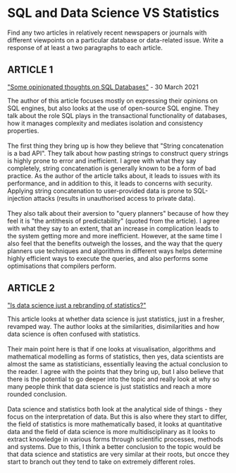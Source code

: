 # SQL and Data Science VS Statistics

Find any two articles in relatively recent newspapers or journals with different viewpoints on a particular database or data-related issue. Write a response of at least a two paragraphs to each article.

## ARTICLE 1
["Some opinionated thoughts on SQL Databases"](https://blog.nelhage.com/post/some-opinionated-sql-takes/) - 30 March 2021

The author of this article focuses mostly on expressing their opinions on SQL engines, but also looks at the use of open-source SQL engine. They talk about the role SQL plays in the transactional functionality of databases, how it manages complexity and mediates isolation and consistency properties.
<br>
<br>
The first thing they bring up is how they believe that "String concatenation is a bad API". They talk about how pasting strings to construct query strings is highly prone to error and inefficient. I agree with what they say completely, string concatenation is generally known to be a form of bad practice. As the author of the article talks about, it leads to issues with its performance, and in addition to this, it leads to concerns with security. Applying string concatenation to user-provided data is prone to SQL-injection attacks (results in unauthorised access to private data). 
<br>
<br>
They also talk about their aversion to "query planners" because of how they feel it is "the antithesis of predictability" (quoted from the article). I agree with what they say to an extent, that an increase in complication leads to the system getting more and more inefficient. However, at the same time I also feel that the benefits outweigh the losses, and the way that the query planners use techniques and algorithms in different ways helps determine highly efficient ways to execute the queries, and also performs some optimisations that compilers perform.

## ARTICLE 2
["Is data science just a rebranding of statistics?"](https://www.topcoder.com/thrive/articles/is-data-science-just-a-rebranding-of-statistics)

This article looks at whether data science is just statistics, just in a fresher, revamped way. The author looks at the similarities, disimilarities and how data science is often confused with statistics.
<br>
<br>
Their main point here is that if one looks at visualisation, algorithms and mathematical modelling as forms of statistics, then yes, data scientists are almost the same as statisticians, essentially leaving the actual conclusion to the reader. I agree with the points that they bring up, but I also believe that there is the potential to go deeper into the topic and really look at why so many people think that data science is just statistics and reach a more rounded conclusion. 
<br>
<br>
Data science and statistics both look at the analytical side of things - they focus on the interpretation of data. But this is also where they start to differ, the field of statistics is more mathematically based, it looks at quantitative data and the field of data science is more multidisciplinary as it looks to extract knowledge in various forms through scientific processes, methods and systems. Due to this, I think a better conclusion to the topic would be that data science and statistics are very similar at their roots, but oncce they start to branch out they tend to take on extremely different roles.  
